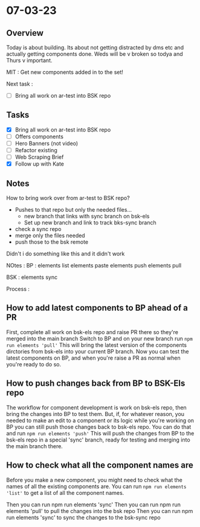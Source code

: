 # 07-03-23

## Overview

Today is about building. Its about not getting distracted by dms etc and actually getting components done. Weds will be v broken so todya and Thurs v important.

MIT :
Get new components added in to the set!

Next task :
- [ ] Bring all work on ar-test into BSK repo

## Tasks
- [x] Bring all work on ar-test into BSK repo
- [ ] Offers components
- [ ] Hero Banners (not video)
- [ ] Refactor existing
- [ ] Web Scraping Brief
- [x] Follow up with Kate

## Notes

How to bring work over from ar-test to BSK repo?
- Pushes to that repo but only the needed files...
    - new branch that links with sync branch on bsk-els
    - Set up new branch and link to track bks-sync branch
- check a sync repo
- merge only the files needed
- push those to the bsk remote

Didn't i do something like this and it didn't work


NOtes :
BP :
elements list
elements paste
elements push
elements pull


BSK :
elements sync

Process :

## How to add latest components to BP ahead of a PR
First, complete all work on bsk-els repo and raise PR there so they're merged into the main branch
Switch to BP and on your new branch run `npm run elements 'pull'`
This will bring the latest version of the components dirctories from bsk-els into your current BP branch.
Now you can test the latest components on BP, and when you're raise a PR as normal when you're ready to do so.

## How to push changes back from BP to BSK-Els repo
The workflow for component development is work on bsk-els repo, then bring the changes into BP to test them.
But, if, for whatever reason, you needed to make an edit to a component or its logic while you're working on BP you can still push those changes back to bsk-els repo.
You can do that and run `npm run elements 'push'`
This will push the changes from BP to the bsk-els repo in a special 'sync' branch, ready for testing and merging into the main branch there.

## How to check what all the component names are
Before you make a new component, you might need to check what the names of all the existing components are.
You can run `npm run elements 'list'` to get a list of all the component names.

Then you can run npm run elements 'sync'
Then you can run npm run elements 'pull' to pull the changes into the bsk repo
Then you can run npm run elements 'sync' to sync the changes to the bsk-sync repo
